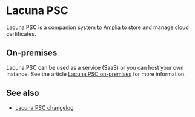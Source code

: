 ﻿# Lacuna PSC

Lacuna PSC is a companion system to [Amplia](../amplia/index.md) to store and manage cloud certificates.

## On-premises

Lacuna PSC can be used as a service (SaaS) or you can host your own instance. See the article [Lacuna PSC on-premises](on-premises/index.md) for more information.

## See also

* [Lacuna PSC changelog](changelog.md)
